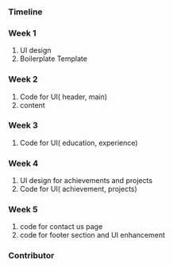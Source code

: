 
### Timeline

### Week 1
1. UI design 
2. Boilerplate Template

### Week 2
1. Code for UI( header, main)
2. content

### Week 3
1. Code for UI( education, experience)

### Week 4
1. UI design for achievements and projects 
2. Code for UI( achievement, projects)

### Week 5
1. code for contact us page
2. code for footer section and UI enhancement



### Contributor

